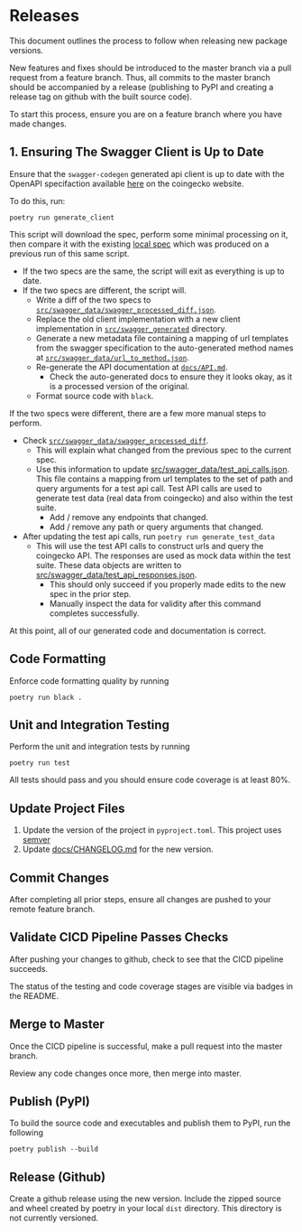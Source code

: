 # Releases 

This document outlines the process to follow when releasing new package versions. 

New features and fixes should be introduced to the master branch via a pull request 
from a feature branch. Thus, all commits to the master branch should be accompanied 
by a release (publishing to PyPI and creating a release tag on github with the built
source code). 

To start this process, ensure you are on a feature branch where you have made changes. 

## 1. Ensuring The Swagger Client is Up to Date 

Ensure that the `swagger-codegen` generated api client is up to date with the 
OpenAPI specifaction available [here](https://www.coingecko.com/api/documentations/v3/swagger.json) 
on the coingecko website.

To do this, run: 

```shell
poetry run generate_client 
```

This script will download the spec, perform some minimal processing on it, then compare it 
with the existing [local spec](../src/swagger_data/swagger_processed.json) which was produced 
on a previous run of this same script. 

- If the two specs are the same, the script will exit as everything is up to date. 
- If the two specs are different, the script will. 
  - Write a diff of the two specs to [`src/swagger_data/swagger_processed_diff.json`](../src/swagger_data/swagger_processed_diff.txt). 
  - Replace the old client implementation with a new client implementation in 
  [`src/swagger_generated`](https://github.com/brycemorrow4564/py_coingecko/tree/master/src/swagger_generated) directory. 
  - Generate a new metadata file containing a mapping of url templates from the swagger 
  specification to the auto-generated method names at [`src/swagger_data/url_to_method.json`](../src/swagger_data/url_to_method.json). 
  - Re-generate the API documentation at [`docs/API.md`](./API.md). 
    - Check the auto-generated docs to ensure they it looks okay, as it is a processed version of the original. 
  - Format source code with `black`. 

If the two specs were different, there are a few more manual steps to perform. 

- Check [`src/swagger_data/swagger_processed_diff`](../src/swagger_data/swagger_processed_diff.txt). 
  - This will explain what changed from the previous spec to the current spec. 
  - Use this information to update [src/swagger_data/test_api_calls.json](../src/swagger_data/test_api_calls.json). 
  This file contains a mapping from url templates to the set of path and query arguments for a test api call. 
  Test API calls are used to generate test data (real data from coingecko) and also within the test suite. 
    - Add / remove any endpoints that changed. 
    - Add / remove any path or query arguments that changed. 
- After updating the test api calls, run `poetry run generate_test_data` 
  - This will use the test API calls to construct urls and query the coingecko API. The responses
  are used as mock data within the test suite. These data objects are written to [src/swagger_data/test_api_responses.json](../src/swagger_data/test_api_responses.json). 
    - This should only succeed if you properly made edits to the new spec in the prior step. 
    - Manually inspect the data for validity after this command completes successfully. 

At this point, all of our generated code and documentation is correct. 

## Code Formatting 

Enforce code formatting quality by running

```shell
poetry run black . 
```

## Unit and Integration Testing 

Perform the unit and integration tests by running

```shell
poetry run test 
```

All tests should pass and you should ensure code coverage is at least 80%.

## Update Project Files 

1. Update the version of the project in `pyproject.toml`. This project uses [semver](https://semver.org/)
2. Update [docs/CHANGELOG.md](./CHANGELOG.md) for the new version.  

## Commit Changes 

After completing all prior steps, ensure all changes are pushed to your remote feature 
branch. 

## Validate CICD Pipeline Passes Checks 

After pushing your changes to github, check to see that the CICD pipeline succeeds.

The status of the testing and code coverage stages are visible via badges in the README. 

## Merge to Master 

Once the CICD pipeline is successful, make a pull request into the master branch. 

Review any code changes once more, then merge into master. 

## Publish (PyPI)

To build the source code and executables and publish them to PyPI, run the following

```shell 
poetry publish --build
```

## Release (Github)

Create a github release using the new version. Include the zipped source and wheel created 
by poetry in your local `dist` directory. This directory is not currently versioned. 
